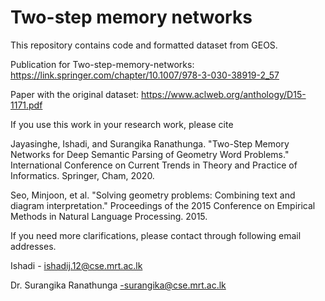 # Two-step memory networks

This repository contains code and formatted dataset from GEOS. 

Publication for Two-step-memory-networks:
https://link.springer.com/chapter/10.1007/978-3-030-38919-2_57

Paper with the original dataset: 
https://www.aclweb.org/anthology/D15-1171.pdf

If you use this work in your research work, please cite 

Jayasinghe, Ishadi, and Surangika Ranathunga. "Two-Step Memory Networks for Deep Semantic Parsing of Geometry Word Problems." International Conference on Current Trends in Theory and Practice of Informatics. Springer, Cham, 2020.

Seo, Minjoon, et al. "Solving geometry problems: Combining text and diagram interpretation." Proceedings of the 2015 Conference on Empirical Methods in Natural Language Processing. 2015.


If you need more clarifications, please contact through following email addresses.

Ishadi - ishadij.12@cse.mrt.ac.lk 

Dr. Surangika Ranathunga -surangika@cse.mrt.ac.lk
